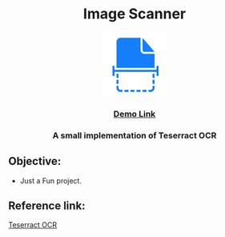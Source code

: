 <h1 align="center">Image Scanner</h1>
<p align="center">
  <img  alt="image-scanner-logo" height="128px" width="128px" src="https://raw.githubusercontent.com/Mondal10/image-scanner/master/assets/images/logo.png">
</p>
<h3 align="center"><a href="https://mondal10.github.io/image-scanner/">Demo Link</a></h3>

<h3 align="center">A small implementation of Teserract OCR</h3>

## Objective:
- Just a Fun project.

## Reference link:
[Teserract OCR](https://tesseract.projectnaptha.com/)
